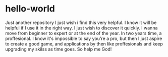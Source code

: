 # hello-world
Just another repository
I just wish i find this very helpful. I know it will be helpful if I use it in the right way. I just wish to discover it quickly.
I wanna move from beginner to  expert or at the end of the year. In two years time, a proffesional. I know it's impossible to say you're a pro, but then I just aspire to create a good game, and applications by then like proffesionals and keep upgrading my skilss as time goes. So help me God!
